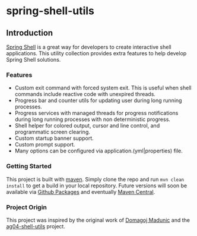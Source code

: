 # spring-shell-utils

## Introduction
[Spring Shell](https://spring.io/projects/spring-shell) is a great way for developers to create interactive shell applications. This utility collection provides extra features to help develop Spring Shell solutions.

### Features
- Custom exit command with forced system exit. This is useful when shell commands include reactive code with unexpired threads.
- Progress bar and counter utils for updating user during long running processes.
- Progress services with managed threads for progress notifications during long running processes with non deterministic progress.
- Shell helper for colored output, cursor and line control, and programmatic screen clearing.
- Custom startup banner support.
- Custom prompt support.
- Many options can be configured via application.(yml|properties) file.

### Getting Started
This project is built with [maven](https://maven.apache.org/). Simply clone the repo and run `mvn clean install` to get a build in your local repository. Future versions will soon be available via [Github Packages](https://github.com/features/packages) and eventually [Maven Central](https://search.maven.org/).

### Project Origin
This project was inspired by the original work of [Domagoj Madunic](https://github.com/dmadunic) and the [ag04-shell-utils](https://github.com/ag04/ag04-shell-utils) project.